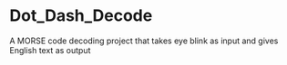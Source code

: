 # Dot_Dash_Decode
A MORSE code decoding project that takes eye blink as input and gives English text as output
